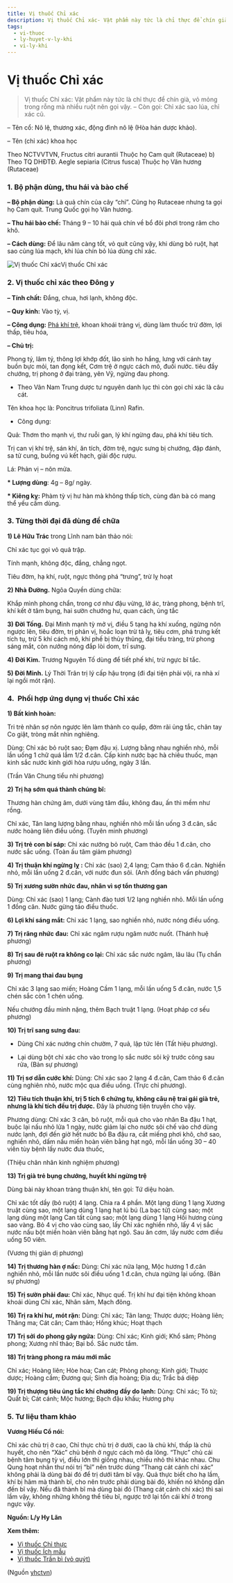 ```yaml
---
title: Vị thuốc Chỉ xác
description: Vị thuốc Chỉ xác- Vật phẩm này tức là chỉ thực để chín già, vỏ mỏng trong rỗng mà nhiều ruột nên gọi vậy. – Còn gọi- Chỉ xác sao lúa, chỉ xác cũ.
tags:
  - vi-thuoc
  - ly-huyet-v-ly-khi
  - vi-ly-khi
---
```


# Vị thuốc Chỉ xác 

> Vị thuốc Chỉ xác: Vật phẩm này tức là chỉ thực để chín già, vỏ mỏng trong rỗng mà nhiều ruột nên gọi vậy. – Còn gọi: Chỉ xác sao lúa, chỉ xác cũ.

– Tên cổ: Nô lệ, thương xác, động đình nô lệ (Hòa hán dược khảo).

– Tên (chỉ xác) khoa học

Theo NCTVVTVN, Fructus citri aurantii Thuộc họ Cam quít (Rutaceae) b) Theo TQ DHÐTÐ. Aegle sepiaria (Citrus fusca) Thuộc họ Văn hương (Rutaceae)

### 1. Bộ phận dùng, thu hái và bào chế

**– Bộ phận dùng:** Là quả chín của cây “chỉ”. Cũng họ Rutaceae nhưng ta gọi họ Cam quít. Trung Quốc gọi họ Vân hương.

**– Thu hái bào chế:** Tháng 9 – 10 hái quả chín về bổ đôi phơi trong râm cho khô.

**– Cách dùng:** Để lâu năm càng tốt, vỏ quít cũng vậy, khi dùng bỏ ruột, hạt sao củng lúa mạch, khi lúa chín bỏ lúa dùng chỉ xác.

![Vị thuốc Chỉ xác](/imgs/yhctvn/Vi-thuoc-Chi-xac.jpg)Vị thuốc Chỉ xác

### 2. Vị thuốc chỉ xác theo Đông y

**– Tính chất:** Đắng, chua, hơi lạnh, không độc.

**– Quy kinh:** Vào tỳ, vị.

**– Công dụng:** [Phá khí trệ](/yhctvn/dai-cuong-thuoc-ly-khi), khoan khoái tràng vị, dùng làm thuốc trừ đờm, lợi thấp, tiêu hóa,

**– Chủ trị:**

Phong tý, lâm tý, thông lợi khớp đốt, lão sinh ho hắng, lưng với cánh tay buồn bực mỏi, tan đọng kết, Cơm trệ ở ngực cách mô, đuối nước. tiêu đầy chướng, trị phong ở đại tràng, yên Vỹ, ngừng đau phong.

+ Theo Vân Nam Trung dược tư nguyên danh lục thì còn gọi chỉ xác là câu cát.

Tên khoa học là: Poncitrus trifoliata (Linn) Rafin.

+ Công dụng:

Quả: Thơm tho mạnh vị, thư ruỗi gan, lý khí ngừng đau, phá khí tiêu tích.

Trị can vị khí trệ, sán khí, ăn tích, đờm trệ, ngực sưng bị chướng, đập đánh, sa tử cung, buồng vú kết hạch, giải độc rượu.

Lá: Phản vị – nôn mửa.

**\* Lượng dùng**: 4g – 8g/ ngày.

**\* Kiêng kỵ:** Phàm tỳ vị hư hàn mà không thấp tích, cùng đàn bà có mang thể yếu cấm dùng.

### 3. Từng thời đại đã dùng để chữa

**1) Lê Hữu Trác** trong Lĩnh nam bản thảo nói:

Chỉ xác tục gọi vỏ quả trập.

Tính mạnh, không độc, đắng, chẳng ngọt.

Tiêu đờm, hạ khí, ruột, ngực thông phá “trưng”, trừ lỵ hoạt

**2) Nhà Đường.** Ngõa Quyền dùng chữa:

Khắp mình phong chẩn, trong cơ như đậu vừng, lở ác, tràng phong, bệnh trĩ, khí kết ở tâm bụng, hai sườn chướng hư, quan cách, ủng tắc

**3) Đời Tống.** Đại Minh mạnh tỳ mở vị, điều 5 tạng hạ khí xuống, ngừng nôn ngược lên, tiêu đờm, trị phản vị, hoắc loạn trừ tả lỵ, tiêu cơm, phá trưng kết tích tụ, trừ 5 khí cách mô, khí phế bị thủy thũng, đại tiểu tràng, trừ phong sáng mắt, còn nướng nóng đắp lòi dom, trī sưng.

**4) Đời Kim.** Trương Nguyên Tố dùng để tiết phế khí, trừ ngực bĩ tắc.

**5) Đời Minh.** Lý Thời Trân trị lý cấp hậu trọng (đi đại tiện phải vội, ra nhà xí lại ngồi mót rặn).

### 4.  Phối hợp ứng dụng vị thuốc Chỉ xác

**1) Bất kinh hoàn:**

Tri trẻ nhân sợ nôn ngược lên làm thành co quắp, đờm rãi ủng tắc, chân tay Co giật, tròng mắt nhìn nghiêng.

Dùng: Chỉ xác bỏ ruột sao; Đạm đậu xị. Lượng bằng nhau nghiền nhỏ, mỗi lần uống 1 chữ quá lắm 1/2 đ.cân. Cấp kinh nước bạc hà chiêu thuốc, mạn kinh sắc nước kinh giới hòa rượu uống, ngày 3 lần.

(Trần Văn Chung tiểu nhi phương)

**2) Trị hạ sớm quá thành chúng bĩ:**

Thương hàn chứng âm, dưới vùng tâm đầu, không đau, ấn thì mềm như rồng.

Chỉ xác, Tân lang lượng bằng nhau, nghiền nhỏ mỗi lần uống 3 đ.cân, sắc nước hoàng liên điều uống. (Tuyên minh phương)

**3) Trị trẻ con bí sáp:** Chỉ xác nướng bỏ ruột, Cam thảo đều 1 đ.cân, cho nước sắc uống. (Toàn ấu tâm giảm phương)

**4) Trị thuận khí ngừng lỵ :** Chỉ xác (sao) 2,4 lạng; Cam thảo 6 đ.cân. Nghiền nhỏ, mỗi lần uống 2 đ.cân, với nước đun sôi. (Anh đồng bách vấn phương)

**5) Trị xương sườn nhức đau, nhân vì sợ tổn thương gan**

Dùng: Chỉ xác (sao) 1 lạng; Cành đào tươi 1/2 lạng nghiền nhỏ. Mỗi lần uống 1 đồng cân. Nước gừng táo điều thuốc.

**6) Lợi khí sáng mắt:** Chỉ xác 1 lạng, sao nghiền nhỏ, nước nóng điều uống.

**7) Trị răng nhức đau:** Chỉ xác ngâm rượu ngâm nước nuốt. (Thánh huệ phương)

**8) Trị sau đẻ ruột ra không co lại:** Chỉ xác sắc nước ngâm, lâu lâu (Tụ chẩn phương)

**9) Trị mang thai đau bụng**

Chỉ xác 3 lạng sao miến; Hoàng Cầm 1 lạng, mỗi lần uống 5 đ.cân, nước 1,5 chén sắc còn 1 chén uống.

Nếu chướng đầu mình nặng, thêm Bạch truật 1 lạng. (Hoạt pháp cơ sếu phương)

**10) Trị trĩ sang sưng đau:**

+ Dùng Chỉ xác nướng chín chườm, 7 quả, lập tức lên (Tất hiệu phương).

+ Lại dùng bột chỉ xác cho vào trong lọ sắc nước sôi kỹ trước công sau rửa, (Bản sự phương)

**11) Trị sơ dẫn cước khí:** Dùng: Chỉ xác sao 2 lạng 4 đ.cân, Cam thảo 6 đ.cân cùng nghiên nhỏ, nước mộc qua điều uống. (Trực chỉ phương).

**12) Tiêu tích thuận khí, trị 5 tích 6 chứng tụ, không câu nệ trai gái già trẻ, nhưng là khí tích đều trị được.** Đây là phương tiện truyền cho vậy.

Phương dùng: Chỉ xác 3 cân, bỏ ruột, mỗi quả cho vào nhân Ba đậu 1 hạt, buộc lại nấu nhỏ lửa 1 ngày, nước giảm lại cho nước sôi chế vào chớ dùng nước lạnh, đợi đến giờ hết nước bỏ Ba đậu ra, cắt miếng phơi khô, chớ sao, nghiền nhỏ, dấm nấu miến hoàn viên bằng hạt ngô, mỗi lần uống 30 – 40 viên tùy bệnh lấy nước đưa thuốc,

(Thiệu chân nhân kinh nghiệm phương)

**13) Trị già trẻ bụng chướng, huyết khí ngừng trệ**

Dùng bài này khoan tràng thuận khí, tên gọi: Tứ diệu hoàn.

Chỉ xác tốt dầy (bỏ ruột) 4 lạng. Chia ra 4 phần. Một lạng dùng 1 lạng Xương truật cùng sao, một lạng dùng 1 lạng hạt lú bú (La bạc tử) cùng sao; một lạng dùng một lạng Can tất cùng sao; một lạng dùng 1 lạng Hồi hương cùng sao vàng. Bỏ 4 vị cho vào cùng sao, lấy Chỉ xác nghiền nhỏ, lấy 4 vị sắc nước nấu bột miến hoàn viên bằng hạt ngô. Sau ăn cơm, lấy nước cơm điều uống 50 viên.

(Vương thị giản dị phương)

**14) Trị thương hàn ợ nấc:** Dùng: Chỉ xác nửa lạng, Mộc hương 1 đ.cân nghiền nhỏ, mỗi lần nước sôi điều uống 1 đ.cân, chưa ngừng lại uống. (Bản sự phương)

**15) Trị sườn phải đau:** Chỉ xác, Nhục quế. Trị khí hư đại tiện không khoan khoái dùng Chỉ xác, Nhân sâm, Mạch đông.

**16) Trị ra khí hư, mót rặn:** Dùng: Chỉ xác; Tân lang; Thược dược; Hoàng liên; Thăng ma; Cát căn; Cam thảo; Hồng khúc; Hoạt thạch

**17) Trị sởi do phong gây ngứa:** Dùng: Chỉ xác; Kinh giới; Khổ sâm; Phòng phong; Xương nhĩ thảo; Bại bồ. Sắc nước tắm.

**18) Trị tràng phong ra máu mới mắc**

Chỉ xác; Hoàng liên; Hòe hoa; Can cát; Phòng phong; Kinh giới; Thược dược; Hoàng cầm; Đương qui; Sinh địa hoàng; Địa du; Trắc bá diệp

**19) Trị thượng tiêu ủng tắc khí chướng đầy do lạnh:** Dùng: Chỉ xác; Tô tử; Quất bì; Cát cánh; Mộc hương; Bạch đậu khấu; Hương phụ

### 5. Tư liệu tham khảo

**Vương Hiếu Cổ nói:**

Chỉ xác chủ trị ở cao, Chỉ thực chủ trị ở dưới, cao là chủ khí, thấp là chủ huyết, cho nên “Xác” chủ bệnh ở ngực cách mô da lông. “Thực” chủ cái bệnh tâm bụng tỳ vị, điều lớn thì giống nhau, chiều nhỏ thì khác nhau. Chu Qung hoạt nhân thư nói trị “bĩ” nên trước dùng “Thang cát cánh chỉ xác” không phải là dùng bài đó để trị dưới tâm bĩ vậy. Quả thực biết cho hạ lầm, khí bị hãm mà thành bĩ, cho nên trước phải dùng bài đó, khiến nó không dẫn đến bĩ vậy. Nếu đã thành bĩ mà dùng bài đó (Thang cát cánh chỉ xác) thì sai lầm vậy, không những không thể tiêu bĩ, ngược trở lại tốn cái khí ở trong ngực vậy.

**Nguồn: L/y Hy Lãn**

**Xem thêm:**

* [Vị thuốc Chỉ thực](/yhctvn/vi-thuoc-chi-thuc)
* [Vị thuốc Ích mẫu](/yhctvn/vi-thuoc-ich-mau)
* [Vị thuốc Trần bì (vỏ quýt)](/yhctvn/vi-thuoc-tran-bi-vo-quyt)

(Nguồn <a href="https://yhctvn.com/vi-thuoc-chi-xac/" target="_blank">yhctvn</a>)
